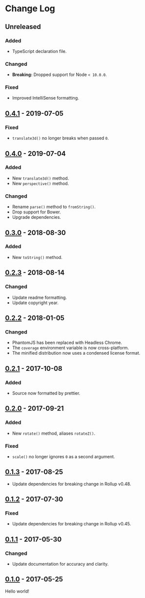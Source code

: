 # Change Log

## Unreleased

### Added

* TypeScript declaration file.

### Changed

* **Breaking:** Dropped support for Node `< 10.0.0`.

### Fixed

* Improved IntelliSense formatting.

## [0.4.1] - 2019-07-05

### Fixed

* `translate3d()` no longer breaks when passed `0`.

## [0.4.0] - 2019-07-04

### Added

* New `translate3d()` method.
* New `perspective()` method.

### Changed

* Rename `parse()` method to `fromString()`.
* Drop support for Bower.
* Upgrade dependencies.

## [0.3.0] - 2018-08-30

### Added

* New `toString()` method.

## [0.2.3] - 2018-08-14

### Changed

* Update readme formatting.
* Update copyright year.

## [0.2.2] - 2018-01-05

### Changed

* PhantomJS has been replaced with Headless Chrome.
* The `coverage` environment variable is now cross-platform.
* The minified distribution now uses a condensed license format.

## [0.2.1] - 2017-10-08

### Added

* Source now formatted by prettier.

## [0.2.0] - 2017-09-21

### Added

* New `rotate()` method, aliases `rotateZ()`.

### Fixed

* `scale()` no longer ignores `0` as a second argument.

## [0.1.3] - 2017-08-25

* Update dependencies for breaking change in Rollup v0.48.

## [0.1.2] - 2017-07-30

### Fixed

* Update dependencies for breaking change in Rollup v0.45.

## [0.1.1] - 2017-05-30

### Changed

* Update documentation for accuracy and clarity.

## [0.1.0] - 2017-05-25

Hello world!

[0.4.1]: https://github.com/jlmakes/rematrix/compare/0.4.0...0.4.1
[0.4.0]: https://github.com/jlmakes/rematrix/compare/0.3.0...0.4.0
[0.3.0]: https://github.com/jlmakes/rematrix/compare/0.2.3...0.3.0
[0.2.3]: https://github.com/jlmakes/rematrix/compare/0.2.2...0.2.3
[0.2.2]: https://github.com/jlmakes/rematrix/compare/0.2.1...0.2.2
[0.2.1]: https://github.com/jlmakes/rematrix/compare/0.2.0...0.2.1
[0.2.0]: https://github.com/jlmakes/rematrix/compare/0.1.3...0.2.0
[0.1.3]: https://github.com/jlmakes/rematrix/compare/0.1.2...0.1.3
[0.1.2]: https://github.com/jlmakes/rematrix/compare/0.1.1...0.1.2
[0.1.1]: https://github.com/jlmakes/rematrix/compare/0.1.0...0.1.1
[0.1.0]: https://github.com/jlmakes/rematrix/tree/0.1.0
